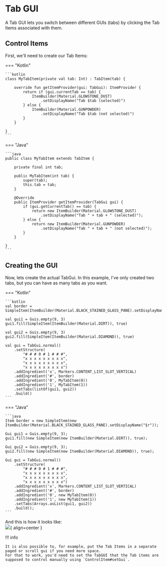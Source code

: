 # Tab GUI

A Tab GUI lets you switch between different GUIs (tabs) by clicking the Tab Items associated with them.

## Control Items

First, we'll need to create our Tab Items:

=== "Kotlin"

    ```kotlin
    class MyTabItem(private val tab: Int) : TabItem(tab) {
        
        override fun getItemProvider(gui: TabGui): ItemProvider {
            return if (gui.currentTab == tab) {
                ItemBuilder(Material.GLOWSTONE_DUST)
                    .setDisplayName("Tab $tab (selected)")
            } else {
                ItemBuilder(Material.GUNPOWDER)
                    .setDisplayName("Tab $tab (not selected)")
            }
        }
        
    }
    ```

=== "Java"

    ```java
    public class MyTabItem extends TabItem {
        
        private final int tab;
        
        public MyTabItem(int tab) {
            super(tab);
            this.tab = tab;
        }
        
        @Override
        public ItemProvider getItemProvider(TabGui gui) {
            if (gui.getCurrentTab() == tab) {
                return new ItemBuilder(Material.GLOWSTONE_DUST)
                    .setDisplayName("Tab " + tab + " (selected)");
            } else {
                return new ItemBuilder(Material.GUNPOWDER)
                    .setDisplayName("Tab " + tab + " (not selected)");
            }
        }
        
    }
    ```

## Creating the GUI

Now, lets create the actual TabGui. In this example, I've only created two tabs, but you can have as many tabs as you want.

=== "Kotlin"

    ```kotlin
    val border = SimpleItem(ItemBuilder(Material.BLACK_STAINED_GLASS_PANE).setDisplayName("§r"))
    
    val gui1 = Guis.empty(9, 3)
    gui1.fill(SimpleItem(ItemBuilder(Material.DIRT)), true)
    
    val gui2 = Guis.empty(9, 3)
    gui2.fill(SimpleItem(ItemBuilder(Material.DIAMOND)), true)
    
    val gui = TabGui.normal()
        .setStructure(
            "# # # 0 # 1 # # #",
            "x x x x x x x x x",
            "x x x x x x x x x",
            "x x x x x x x x x")
        .addIngredient('x', Markers.CONTENT_LIST_SLOT_VERTICAL)
        .addIngredient('#', border)
        .addIngredient('0', MyTabItem(0))
        .addIngredient('1', MyTabItem(1))
        .setTabs(listOf(gui1, gui2))
        .build()
    ```

=== "Java"

    ```java
    Item border = new SimpleItem(new ItemBuilder(Material.BLACK_STAINED_GLASS_PANE).setDisplayName("§r"));
    
    Gui gui1 = Guis.empty(9, 3);
    gui1.fill(new SimpleItem(new ItemBuilder(Material.DIRT)), true);
    
    Gui gui2 = Guis.empty(9, 3);
    gui2.fill(new SimpleItem(new ItemBuilder(Material.DIAMOND)), true);
    
    Gui gui = TabGui.normal()
        .setStructure(
            "# # # 0 # 1 # # #",
            "x x x x x x x x x",
            "x x x x x x x x x",
            "x x x x x x x x x")
        .addIngredient('x', Markers.CONTENT_LIST_SLOT_VERTICAL)
        .addIngredient('#', border)
        .addIngredient('0', new MyTabItem(0))
        .addIngredient('1', new MyTabItem(1))
        .setTabs(Arrays.asList(gui1, gui2))
        .build();
    ```

And this is how it looks like:  
![](https://i.imgur.com/tO4Rc06.gif){ align=center }

!!! info

    It is also possible to, for example, put the Tab Items in a separate paged or scroll gui if you need more space.  
    For that to work, you'd need to set the TabGUI that the Tab items are supposed to control manually using `ControlItem#setGui`.
